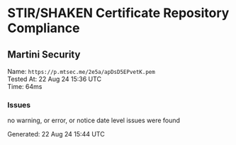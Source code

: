 # STIR/SHAKEN Certificate Repository Compliance

## Martini Security

Name: `https://p.mtsec.me/2e5a/apDsD5EPvetK.pem`\
Tested At: 22 Aug 24 15:36 UTC\
Time: 64ms

### Issues

no warning, or error, or notice date level issues were found

Generated: 22 Aug 24 15:44 UTC
